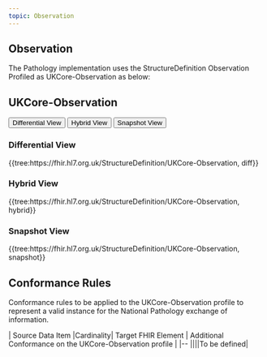 ```yaml
---
topic: Observation
---
```

## Observation

The Pathology implementation uses the StructureDefinition Observation Profiled as UKCore-Observation as below:

## UKCore-Observation ##

<div class="tab">
  <button class="tablinks" onclick="openTab(event, 'Differential View')">Differential View</button>
  <button class="tablinks active" onclick="openTab(event, 'Hybrid View')">Hybrid View</button>
  <button class="tablinks" onclick="openTab(event, 'Snapshot View')">Snapshot View</button>
</div>

<div id="Differential View" class="tabcontent">
  <h3>Differential View</h3>
{{tree:https://fhir.hl7.org.uk/StructureDefinition/UKCore-Observation, diff}}
</div>

<div id="Hybrid View" class="tabcontent" style="display:block">
  <h3>Hybrid View</h3>
{{tree:https://fhir.hl7.org.uk/StructureDefinition/UKCore-Observation, hybrid}}
</div>

<div id="Snapshot View" class="tabcontent">
  <h3>Snapshot View</h3>
 {{tree:https://fhir.hl7.org.uk/StructureDefinition/UKCore-Observation, snapshot}}

 ## Conformance Rules ##

Conformance rules to be applied to the UKCore-Observation profile to represent a valid instance for the National Pathology exchange of information.

| Source Data Item |Cardinality| Target FHIR Element | Additional Conformance on the UKCore-Observation profile |
|--
||||To be defined|